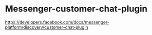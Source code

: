 # Messenger-customer-chat-plugin
https://developers.facebook.com/docs/messenger-platform/discovery/customer-chat-plugin
